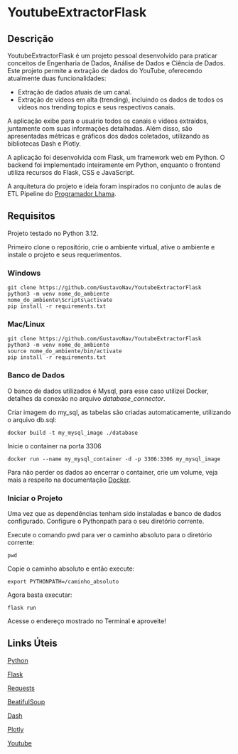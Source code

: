 # YoutubeExtractorFlask

## Descrição
YoutubeExtractorFlask é um projeto pessoal desenvolvido para praticar conceitos de Engenharia de Dados, Análise de Dados e Ciência de Dados. Este projeto permite a extração de dados do YouTube, oferecendo atualmente duas funcionalidades:

- Extração de dados atuais de um canal.
- Extração de vídeos em alta (trending), incluindo os dados de todos os vídeos nos trending topics e seus respectivos canais.

A aplicação exibe para o usuário todos os canais e vídeos extraídos, juntamente com suas informações detalhadas. Além disso, são apresentadas métricas e gráficos dos dados coletados, utilizando as bibliotecas Dash e Plotly.

A aplicação foi desenvolvida com Flask, um framework web em Python. O backend foi implementado inteiramente em Python, enquanto o frontend utiliza recursos do Flask, CSS e JavaScript.


A arquitetura do projeto e ideia foram inspirados no conjunto de aulas de ETL Pipeline do [Programador Lhama](https://www.youtube.com/watch?v=D5mwXMMA0e0&list=PLAgbpJQADBGLuI1oR39tVfELOEZJSSbxQ).

## Requisitos
Projeto testado no Python 3.12.

Primeiro clone o repositório, crie o ambiente virtual, ative o ambiente e instale o projeto e seus requerimentos.
### Windows

```
git clone https://github.com/GustavoNav/YoutubeExtractorFlask
python3 -m venv nome_do_ambiente
nome_do_ambiente\Scripts\activate
pip install -r requirements.txt
```
### Mac/Linux

```
git clone https://github.com/GustavoNav/YoutubeExtractorFlask
python3 -m venv nome_do_ambiente
source nome_do_ambiente/bin/activate
pip install -r requirements.txt
```

### Banco de Dados
O banco de dados utilizados é Mysql, para esse caso utilizei Docker, detalhes da conexão no arquivo *database_connector*.

Criar imagem do my_sql, as tabelas são criadas automaticamente, utilizando o arquivo db.sql:

```
docker build -t my_mysql_image ./database
```

Inicie o container na porta 3306

```
docker run --name my_mysql_container -d -p 3306:3306 my_mysql_image
```

Para não perder os dados ao encerrar o container, crie um volume, veja mais a respeito na documentação [Docker](https://docs.docker.com/engine/storage/volumes/).


### Iniciar o Projeto
Uma vez que as dependências tenham sido instaladas e banco de dados configurado. Configure o Pythonpath para o seu diretório corrente.

Execute o comando pwd para ver o caminho absoluto para o diretório corrente:

```
pwd
```
Copie o caminho absoluto e então execute:

```
export PYTHONPATH=/caminho_absoluto
```

Agora basta executar:

```
flask run
```

Acesse o endereço mostrado no Terminal e aproveite!


## Links Úteis 
[Python](https://www.python.org/)

[Flask](https://flask.palletsprojects.com/en/3.0.x/)

[Requests](https://docs.python-requests.org/en/latest/index.html)

[BeatifulSoup](https://beautiful-soup-4.readthedocs.io/en/latest/)

[Dash](https://dash.plotly.com/)

[Plotly](https://plotly.com/python/)

[Youtube](https://www.youtube.com)

